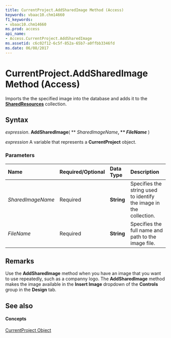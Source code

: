 ```yaml
---
title: CurrentProject.AddSharedImage Method (Access)
keywords: vbaac10.chm14660
f1_keywords:
- vbaac10.chm14660
ms.prod: access
api_name:
- Access.CurrentProject.AddSharedImage
ms.assetid: c6c02f12-6c5f-852a-65b7-a0ffbb3346fd
ms.date: 06/08/2017
---
```



# CurrentProject.AddSharedImage Method (Access)

Imports the the specified image into the database and adds it to the **[SharedResources](sharedresources-object-access.md)** collection.


## Syntax

 _expression_. **AddSharedImage**( ** _SharedImageName_**, ** _FileName_** )

 _expression_ A variable that represents a **CurrentProject** object.


### Parameters



|**Name**|**Required/Optional**|**Data Type**|**Description**|
|:-----|:-----|:-----|:-----|
| _SharedImageName_|Required|**String**|Specifies the string used to identify the image in the collection.|
| _FileName_|Required|**String**|Specifies the full name and path to the image file.|

## Remarks

Use the **AddSharedImage** method when you have an image that you want to use repeatedly, such as a companny logo. The **AddSharedImage** method makes the image available in the **Insert Image** dropdown of the **Controls** group in the **Design** tab.


## See also


#### Concepts


[CurrentProject Object](currentproject-object-access.md)

